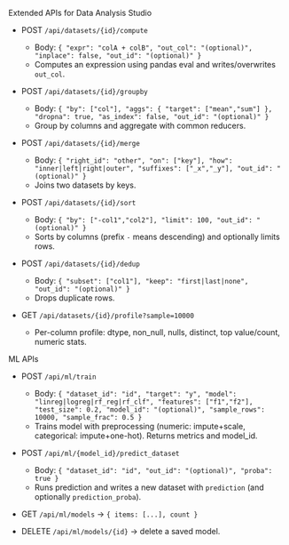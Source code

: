 Extended APIs for Data Analysis Studio

- POST `/api/datasets/{id}/compute`
  - Body: `{ "expr": "colA + colB", "out_col": "(optional)", "inplace": false, "out_id": "(optional)" }`
  - Computes an expression using pandas eval and writes/overwrites `out_col`.

- POST `/api/datasets/{id}/groupby`
  - Body: `{ "by": ["col"], "aggs": { "target": ["mean","sum"] }, "dropna": true, "as_index": false, "out_id": "(optional)" }`
  - Group by columns and aggregate with common reducers.

- POST `/api/datasets/{id}/merge`
  - Body: `{ "right_id": "other", "on": ["key"], "how": "inner|left|right|outer", "suffixes": ["_x","_y"], "out_id": "(optional)" }`
  - Joins two datasets by keys.

- POST `/api/datasets/{id}/sort`
  - Body: `{ "by": ["-col1","col2"], "limit": 100, "out_id": "(optional)" }`
  - Sorts by columns (prefix `-` means descending) and optionally limits rows.

- POST `/api/datasets/{id}/dedup`
  - Body: `{ "subset": ["col1"], "keep": "first|last|none", "out_id": "(optional)" }`
  - Drops duplicate rows.

- GET `/api/datasets/{id}/profile?sample=10000`
  - Per-column profile: dtype, non_null, nulls, distinct, top value/count, numeric stats.

ML APIs

- POST `/api/ml/train`
  - Body: `{ "dataset_id": "id", "target": "y", "model": "linreg|logreg|rf_reg|rf_clf", "features": ["f1","f2"], "test_size": 0.2, "model_id": "(optional)", "sample_rows": 10000, "sample_frac": 0.5 }`
  - Trains model with preprocessing (numeric: impute+scale, categorical: impute+one-hot). Returns metrics and model_id.

- POST `/api/ml/{model_id}/predict_dataset`
  - Body: `{ "dataset_id": "id", "out_id": "(optional)", "proba": true }`
  - Runs prediction and writes a new dataset with `prediction` (and optionally `prediction_proba`).

- GET `/api/ml/models` → `{ items: [...], count }`
- DELETE `/api/ml/models/{id}` → delete a saved model.

